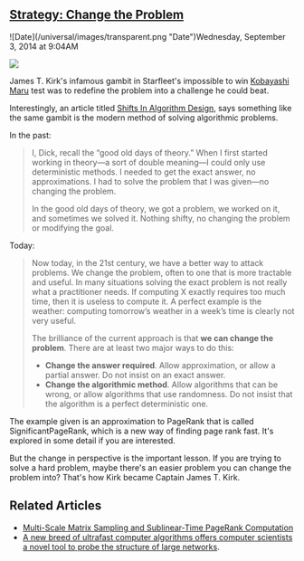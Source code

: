 ## [Strategy: Change the Problem](/blog/2014/9/3/strategy-change-the-problem.html)

<div class="journal-entry-tag journal-entry-tag-post-title"><span class="posted-on">![Date](/universal/images/transparent.png "Date")Wednesday, September 3, 2014 at 9:04AM</span></div>

<div class="body">

![](https://farm4.staticflickr.com/3849/15027171912_ba5da7f564_n.jpg)

<span style="font-weight: normal;">James T. Kirk's infamous gambit in Starfleet's impossible to win [Kobayashi Maru](http://en.wikipedia.org/wiki/Kobayashi_Maru) test was to redefine the problem into a challenge he could beat. </span>

<span style="font-weight: normal;">Interestingly, an article titled [Shifts In Algorithm Design](http://rjlipton.wordpress.com/2014/07/21/shifts-in-algorithm-design/), says something like the same gambit is the modern method of solving algorithmic problems.</span>

<span style="font-weight: normal;">In the past:</span> 

> I, Dick, recall the “good old days of theory.” When I first started working in theory—a sort of double meaning—I could only use deterministic methods. I needed to get the exact answer, no approximations. I had to solve the problem that I was given—no changing the problem.
> 
> In the good old days of theory, we got a problem, we worked on it, and sometimes we solved it. Nothing shifty, no changing the problem or modifying the goal. 

<div>Today:</div>

<div>

> <div>Now today, in the 21st century, we have a better way to attack problems. We change the problem, often to one that is more tractable and useful. In many situations solving the exact problem is not really what a practitioner needs. If computing X exactly requires too much time, then it is useless to compute it. A perfect example is the weather: computing tomorrow’s weather in a week’s time is clearly not very useful.
> 
> The brilliance of the current approach is that **we can change the problem**. There are at least two major ways to do this:
> 
> </div>
> 
> <div>
> 
> *   **Change the answer required**. Allow approximation, or allow a partial answer. Do not insist on an exact answer.
> *   **Change the algorithmic method**. Allow algorithms that can be wrong, or allow algorithms that use randomness. Do not insist that the algorithm is a perfect deterministic one.
> 
> </div>

</div>

The example given is an approximation to PageRank that is called SignificantPageRank, which is a new way of finding page rank fast. It's explored in some detail if you are interested.

But the change in perspective is the important lesson. If you are trying to solve a hard problem, maybe there's an easier problem you can change the problem into? That's how Kirk became Captain James T. Kirk.

## Related Articles<span style="font-size: 12px;"> </span>

*   [Multi-Scale Matrix Sampling and Sublinear-Time PageRank Computation](http://arxiv.org/abs/1202.2771)
*   [A new breed of ultrafast computer algorithms offers computer scientists a novel tool to probe the structure of large networks](http://rjlipton.wordpress.com/2014/07/21/shifts-in-algorithm-design/).

</div>